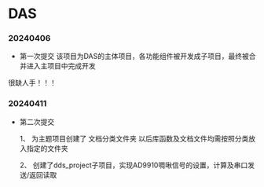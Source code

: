 # DAS
 
### 20240406
* 第一次提交
该项目为DAS的主体项目，各功能组件被开发成子项目，最终被合并进入主项目中完成开发

很缺人手！！！

### 20240411
* 第二次提交
  
    1、 为主题项目创建了 文档分类文件夹 以后库函数及文档文件均需按照分类放入指定的文件夹
  
    2、 创建了dds_project子项目，实现AD9910啁啾信号的设置，计算及串口发送/返回读取
